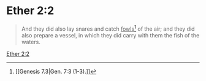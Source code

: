 # Ether 2:2

> And they did also lay snares and catch <u>fowls</u>[^a] of the air; and they did also prepare a vessel, in which they did carry with them the fish of the waters.

[Ether 2:2](https://www.churchofjesuschrist.org/study/scriptures/bofm/ether/2?lang=eng&id=p2#p2)


[^a]: [[Genesis 7.3|Gen. 7:3 (1-3).]]
